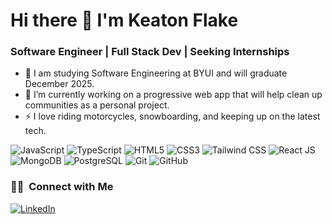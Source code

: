 # Hi there 👋 I'm Keaton Flake
### Software Engineer | Full Stack Dev | Seeking Internships

- 📖 I am studying Software Engineering at BYUI and will graduate December 2025.
- 🏃 I’m currently working on a progressive web app that will help clean up communities as a personal project.
- ⚡ I love riding motorcycles, snowboarding, and keeping up on the latest tech.

![JavaScript](https://img.shields.io/badge/-JavaScript-333333?style=flat&logo=javascript)
![TypeScript](https://img.shields.io/badge/-TypeScript-333333?style=flat&logo=typescript)
![HTML5](https://img.shields.io/badge/-HTML5-333333?style=flat&logo=HTML5)
![CSS3](https://img.shields.io/badge/-CSS3-333333?style=flat&logo=CSS3&logoColor=1572B6)
![Tailwind CSS](https://img.shields.io/badge/-Tailwind%20CSS-333333?style=flat&logo=tailwindcss)
![React JS](https://img.shields.io/badge/-React%20JS-333333?style=flat&logo=react)
![MongoDB](https://img.shields.io/badge/-MongoDB-333333?style=flat&logo=mongodb)
![PostgreSQL](https://img.shields.io/badge/-PostgreSQL-336791?style=flat&logo=PostgreSQL)
![Git](https://img.shields.io/badge/-Git-333333?style=flat&logo=git)
![GitHub](https://img.shields.io/badge/-GitHub-333333?style=flat&logo=github)

### 🤝🏻 &nbsp;Connect with Me 
<p>
<!--   Commented out for editing outdated portfolio -->
<!--   <a href="https://www.keaton.studio/"><img alt="Portfolio" src="https://img.shields.io/badge/Portfolio-keaton.studio-green"></a> -->
  <a href="https://www.linkedin.com/in/keaton-flake/"><img alt="LinkedIn" src="https://img.shields.io/badge/linkedin-keatonflake-blue"></a>
</p>
